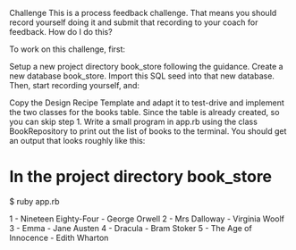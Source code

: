 Challenge
This is a process feedback challenge. That means you should record yourself doing it and submit that recording to your coach for feedback. How do I do this?

To work on this challenge, first:

Setup a new project directory book_store following the guidance.
Create a new database book_store.
Import this SQL seed into that new database.
Then, start recording yourself, and:

Copy the Design Recipe Template and adapt it to test-drive and implement the two classes for the books table. Since the table is already created, so you can skip step 1.
Write a small program in app.rb using the class BookRepository to print out the list of books to the terminal. You should get an output that looks roughly like this:
# In the project directory book_store

$ ruby app.rb

1 - Nineteen Eighty-Four - George Orwell
2 - Mrs Dalloway - Virginia Woolf
3 - Emma - Jane Austen
4 - Dracula - Bram Stoker
5 - The Age of Innocence - Edith Wharton